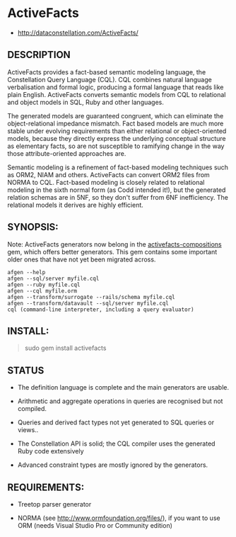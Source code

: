 # ActiveFacts

* http://dataconstellation.com/ActiveFacts/

## DESCRIPTION

ActiveFacts provides a fact-based semantic modeling language, the
Constellation Query Language (CQL).  CQL combines natural language
verbalisation and formal logic, producing a formal language that
reads like plain English. ActiveFacts converts semantic models from
CQL to relational and object models in SQL, Ruby and other languages.

The generated models are guaranteed congruent, which can eliminate the
object-relational impedance mismatch.  Fact based models are much more
stable under evolving requirements than either relational or
object-oriented models, because they directly express the underlying
conceptual structure as elementary facts, so are not susceptible to
ramifying change in the way those attribute-oriented approaches are.

Semantic modeling is a refinement of fact-based modeling techniques
such as ORM2, NIAM and others. ActiveFacts can convert ORM2 files from
NORMA to CQL. Fact-based modeling is closely related to relational
modeling in the sixth normal form (as Codd intended it!), but the
generated relation schemas are in 5NF, so they don't suffer from 6NF
inefficiency.  The relational models it derives are highly efficient.

## SYNOPSIS:

Note: ActiveFacts generators now belong in the [activefacts-compositions](https://github.com/cjheath/activefacts-compositions)
gem, which offers better generators. This gem contains some important
older ones that have not yet been migrated across.

```
afgen --help
afgen --sql/server myfile.cql
afgen --ruby myfile.cql
afgen --cql myfile.orm
afgen --transform/surrogate --rails/schema myfile.cql
afgen --transform/datavault --sql/server myfile.cql
cql (command-line interpreter, including a query evaluator)
```

## INSTALL:

> sudo gem install activefacts

## STATUS

  * The definition language is complete and the main generators are usable.

  * Arithmetic and aggregate operations in queries are recognised but not compiled.

  * Queries and derived fact types not yet generated to SQL queries or views..

  * The Constellation API is solid; the CQL compiler uses the generated Ruby code extensively

  * Advanced constraint types are mostly ignored by the generators.

## REQUIREMENTS:

 * Treetop parser generator

 * NORMA (see <http://www.ormfoundation.org/files/>), if you want to
   use ORM (needs Visual Studio Pro or Community  edition)
